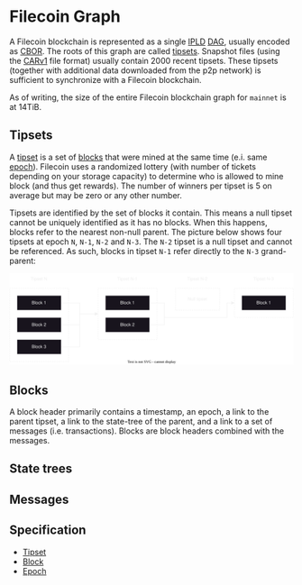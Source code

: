 # Filecoin Graph

A Filecoin blockchain is represented as a single [IPLD] [DAG], usually encoded as [CBOR]. The roots of this graph are called [tipsets](#tipsets). Snapshot files (using the [CARv1] file format) usually contain 2000 recent tipsets. These tipsets (together with additional data downloaded from the p2p network) is sufficient to synchronize with a Filecoin blockchain.

As of writing, the size of the entire Filecoin blockchain graph for `mainnet` is at 14TiB.

## Tipsets

A [tipset](https://spec.filecoin.io/#section-glossary.tipset) is a set of [blocks](https://spec.filecoin.io/#section-glossary.block) that were mined at the same time (e.i. same [epoch](https://spec.filecoin.io/#section-glossary.epoch)). Filecoin uses a randomized lottery (with number of tickets depending on your storage capacity) to determine who is allowed to mine block (and thus get rewards). The number of winners per tipset is 5 on average but may be zero or any other number.

Tipsets are identified by the set of blocks it contain. This means a null tipset cannot be uniquely identified as it has no blocks. When this happens, blocks refer to the nearest non-null parent. The picture below shows four tipsets at epoch `N`, `N-1`, `N-2` and `N-3`. The `N-2` tipset is a null tipset and cannot be referenced. As such, blocks in tipset `N-1` refer directly to the `N-3` grand-parent:

![Alt text](Filecoin-Graph.drawio.svg)

## Blocks

A block header primarily contains a timestamp, an epoch, a link to the parent tipset, a link to the state-tree of the parent, and a link to a set of messages (i.e. transactions). Blocks are block headers combined with the messages.

## State trees



## Messages

## Specification

- [Tipset](https://spec.filecoin.io/#section-glossary.tipset)
- [Block](https://spec.filecoin.io/#section-glossary.block)
- [Epoch](https://spec.filecoin.io/#section-glossary.epoch)

[IPLD]: https://ipld.io/
[DAG]: https://en.wikipedia.org/wiki/Directed_acyclic_graph
[CBOR]: https://cbor.io/
[CARv1]: https://ipld.io/specs/transport/car/carv1/
